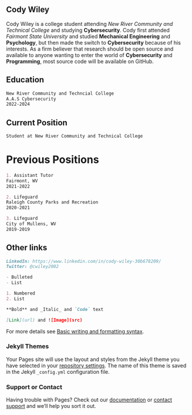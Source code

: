 ## Cody Wiley

Cody Wiley is a college student attending _New River Community and Technical College_ and studying **Cybersecurity**. Cody first attended *Fairmont State University* and studied **Mechanical Engineering** and **Psychology**, but then made the switch to **Cybersecurity** because of his interests. As a firm believer that research should be open source and available to anyone wanting to enter the world of **Cybersecurity** and **Programming**, most source code will be available on GitHub.

## Education

```markdown
New River Community and Techncial College
A.A.S Cybersecurity
2022-2024
```

## Current Position

```markdown
Student at New River Community and Technical College
```

# Previous Positions

```markdown
1. Assistant Tutor
Fairmont, WV
2021-2022

2. Lifeguard
Raleigh County Parks and Recreation
2020-2021

3. Lifeguard
City of Mullens, WV
2019-2019
```

## Other links

```markdown
LinkedIn: https://www.linkedin.com/in/cody-wiley-30b678209/
Twitter: @cwiley2002

- Bulleted
- List

1. Numbered
2. List

**Bold** and _Italic_ and `Code` text

[Link](url) and ![Image](src)
```

For more details see [Basic writing and formatting syntax](https://docs.github.com/en/github/writing-on-github/getting-started-with-writing-and-formatting-on-github/basic-writing-and-formatting-syntax).

### Jekyll Themes

Your Pages site will use the layout and styles from the Jekyll theme you have selected in your [repository settings](https://github.com/cwiley02/cwiley02.github.io/settings/pages). The name of this theme is saved in the Jekyll `_config.yml` configuration file.

### Support or Contact

Having trouble with Pages? Check out our [documentation](https://docs.github.com/categories/github-pages-basics/) or [contact support](https://support.github.com/contact) and we’ll help you sort it out.
